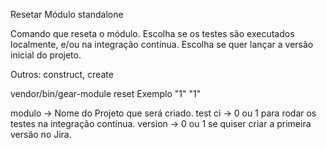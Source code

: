 
Resetar Módulo standalone

Comando que reseta o módulo.
Escolha se os testes são executados localmente, e/ou na integração contínua.
Escolha se quer lançar a versão inicial do projeto.

Outros: construct, create

vendor/bin/gear-module reset Exemplo "1" "1"

modulo     -> Nome do Projeto que será criado.
test ci    -> 0 ou 1 para rodar os testes na integração contínua.
version    -> 0 ou 1 se quiser criar a primeira versão no Jira.
